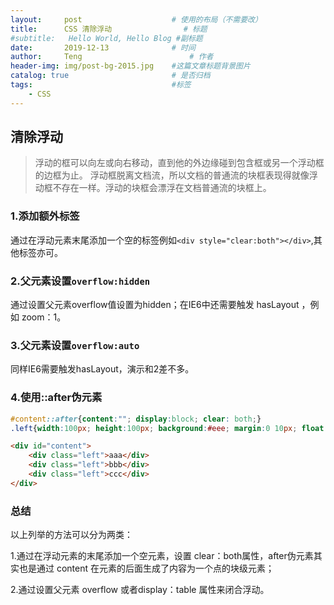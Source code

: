 ```yaml
---
layout:     post   				    # 使用的布局（不需要改）
title:      CSS 清除浮动				# 标题 
#subtitle:   Hello World, Hello Blog #副标题
date:       2019-12-13				# 时间
author:     Teng 						# 作者
header-img: img/post-bg-2015.jpg 	#这篇文章标题背景图片
catalog: true 						# 是否归档
tags:								#标签
    - CSS
---
```

## 清除浮动
>浮动的框可以向左或向右移动，直到他的外边缘碰到包含框或另一个浮动框的边框为止。 浮动框脱离文档流，所以文档的普通流的块框表现得就像浮动框不存在一样。浮动的块框会漂浮在文档普通流的块框上。

### 1.添加额外标签

通过在浮动元素末尾添加一个空的标签例如`<div style="clear:both"></div>`,其他标签亦可。

### 2.父元素设置`overflow:hidden`

通过设置父元素overflow值设置为hidden；在IE6中还需要触发 hasLayout ，例如 zoom：1。

### 3.父元素设置`overflow:auto`

同样IE6需要触发hasLayout，演示和2差不多。

### 4.使用::after伪元素

```css
#content::after{content:""; display:block; clear: both;}
.left{width:100px; height:100px; background:#eee; margin:0 10px; float:left;}
```
```html
<div id="content">
    <div class="left">aaa</div>
    <div class="left">bbb</div>
    <div class="left">ccc</div>
</div>
```

### 总结

以上列举的方法可以分为两类：

1.通过在浮动元素的末尾添加一个空元素，设置 clear：both属性，after伪元素其实也是通过 content 在元素的后面生成了内容为一个点的块级元素；

2.通过设置父元素 overflow 或者display：table 属性来闭合浮动。
